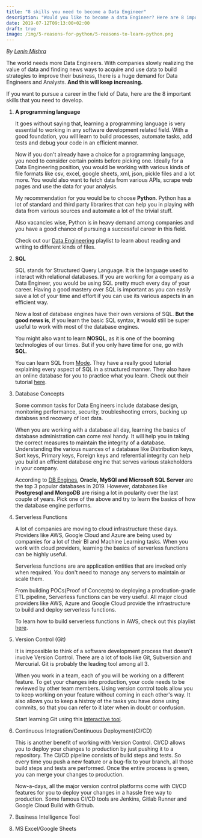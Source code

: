 ```yaml
---
title: "8 skills you need to become a Data Engineer"
description: "Would you like to become a data Engineer? Here are 8 important skill sets that you need to develop."
date: 2019-07-12T09:13:00+02:00
draft: true
image: /img/5-reasons-for-python/5-reasons-to-learn-python.png
---
```

<div class="sharethis-inline-follow-buttons"></div>

*By [Lenin Mishra](https://www.pylenin.com/authors/#lenin-mishra)*

The world needs more Data Engineers. With companies slowly realizing the value of data and finding news ways to acquire and use data to build strategies to improve their business, there is a huge demand for Data Engineers and Analysts. **And this will keep increasing.**

If you want to pursue a career in the field of Data, here are the 8 important skills that you need to develop.

1. **A programming language**
   
   It goes without saying that, learning a programming language is very essential to working in any software development related field. With a good foundation, you will learn to build  processes, automate tasks, add tests and debug your code in an efficient manner.

   Now if you don't already have a choice for a programming language, you need to consider certain points before picking one. Ideally for a Data Engineering position, you would be working with various kinds of file formats like csv, excel, google sheets, xml, json, pickle files and a lot more. You would also want to fetch data from various APIs, scrape web pages and use the data for your analysis.

   My recommendation for you would be to choose **Python**. Python has a lot of standard and third party librarires that can help you in playing with data from various sources and automate a lot of the trivial stuff.

   Also vacancies wise, Python is in heavy demand among companies and you have a good chance of pursuing a successful career in this field.
   
   Check out our [Data Engineering](https://www.youtube.com/playlist?list=PLqEbL1vopgvusrVZclzIuYuGLby2ob38n) playlist to learn about reading and writing to different kinds of files.

2. **SQL**

   SQL stands for Structured Query Language. It is the language used to interact with relational databases. If you are working for a company as a Data Engineer, you would be using SQL pretty much every day of your career. Having a good mastery over SQL is important as you can easily save a lot of your time and effort if you can use its various aspects in an efficient way.

   Now a lost of database engines have their own versions of SQL. **But the good news is**, if you learn the basic SQL syntax, it would still be super useful to work with most of the database engines. 

   You might also want to learn **NOSQL**, as it is one of the booming technologies of our times. But if you only have time for one, go with **SQL**.

   You can learn SQL from [Mode](https://mode.com/). They have a really good tutorial explaining every aspect of SQL in a structured manner. They also have an online database for you to practice what you learn. Check out their tutorial [here](https://mode.com/sql-tutorial/introduction-to-sql/).

3. Database Concepts
   
   Some common tasks for Data Engineers include database design, monitoring performance, security, troubleshooting errors, backing up databses and recovery of lost data.

   When you are working with a database all day, learning the basics of database administration can come real handy. It will help you in taking the correct measures to maintain the integrity of a database. Understanding the various nuances of a database like Distribution keys, Sort keys, Primary keys, Foreign keys and referential integrity can help you build an efficient database engine that serves various stakeholders in your company.

   According to [DB Engines](https://db-engines.com/en/ranking_trend), **Oracle, MySQl and Microsoft SQL Server** are the top 3 popular databases in 2019. However, databases like **Postgresql and MongoDB** are rising a lot in poularity over the last couple of years. Pick one of the above and try to learn the basics of how the database engine performs.
   
4. Serverless Functions

   A lot of companies are moving to cloud infrastructure these days. Providers like AWS, Google Cloud and Azure are being used by companies for a lot of their BI and Machine Learning tasks. When you work with cloud providers, learning the basics of serverless functions can be highly useful.

   Serverless functions are are application entities that are invoked only when required. You don't need to manage any servers to maintain or scale them. 

   From building POCs(Proof of Concepts) to deploying a prodcution-grade ETL pipeline, Serverless functions can be very useful. All major cloud providers like AWS, Azure and Google Cloud provide the infrastructure to build and deploy serverless functions.

   To learn how to build serverless functions in AWS, check out this playlist [here](https://www.youtube.com/playlist?list=PLqEbL1vopgvtQI4_y-t1To377jDojYcn0).

5. Version Control (Git)

   It is impossible to think of a software development process that doesn't involve Version Control. There are a lot of tools like Git, Subversion and Mercurial. Git is probably the leading tool among all 3. 

   When you work in a team, each of you will be working on a different feature. To get your changes into production, your code needs to be reviewed by other team members. Using version control tools allow you to keep working on your feature without coming in each other's way. It also allows you to keep a histroy of the tasks you have done using commits, so that you can refer to it later when in doubt or confusion. 

   Start learning Git using this [interactive tool](https://learngitbranching.js.org/). 

6. Continuous Integration/Continuous Deployment(CI/CD)

   This is another benefit of working with Version Control. CI/CD allows you to deploy your changes to production by just pushing it to a repository. The CI/CD pipeline consists of build steps and tests. So every time you push a new feature or a bug-fix to your branch, all those build steps and tests are performed. Once the entire process is green, you can merge your changes to production. 

   Now-a-days, all the major version control platforms come with CI/CD features for you to deploy your changes in a hassle free way to production. Some famous CI/CD tools are Jenkins, Gitlab Runner and Google Cloud Build with Github. 

7. Business Intelligence Tool

   
8. MS Excel/Google Sheets
